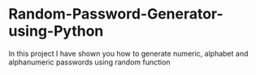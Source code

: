 # Random-Password-Generator-using-Python
In this project I have shown you how to generate numeric, alphabet and alphanumeric passwords using random function
